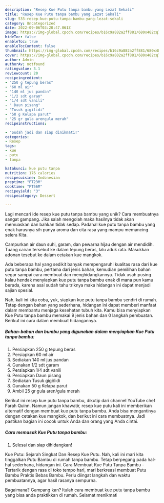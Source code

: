 ```yaml
---
description: "Resep Kue Putu tanpa bambu yang Lezat Sekali"
title: "Resep Kue Putu tanpa bambu yang Lezat Sekali"
slug: 533-resep-kue-putu-tanpa-bambu-yang-lezat-sekali
category: Uncategorized
date: 2022-09-06T03:20:47.061Z
image: https://img-global.cpcdn.com/recipes/b16c9a882a2ff881/680x482cq70/kue-putu-tanpa-bambu-foto-resep-utama.jpg
hideToc: false
enableToc: true
enableTocContent: false
thumbnail: https://img-global.cpcdn.com/recipes/b16c9a882a2ff881/680x482cq70/kue-putu-tanpa-bambu-foto-resep-utama.jpg
cover: https://img-global.cpcdn.com/recipes/b16c9a882a2ff881/680x482cq70/kue-putu-tanpa-bambu-foto-resep-utama.jpg
author: Admin
authorAv: notfound
ratingvalue: 3.1
reviewcount: 20
recipeingredient:
- "250 g tepung beras"
- "60 ml air"
- "140 ml jus pandan"
- "1/2 sdt garam"
- "1/4 sdt vanili"
- " Daun pisang"
- "Tusuk gigilidi"
- "50 g Kelapa parut"
- "25 gr gula arengula merah"
recipeinstructions:

- "Sudah jadi dan siap dinikmati!"
categories:
- Resep
tags:
- kue
- putu
- tanpa

katakunci: kue putu tanpa 
nutrition: 176 calories
recipecuisine: Indonesian
preptime: "PT23M"
cooktime: "PT56M"
recipeyield: "3"
recipecategory: Dessert

---
```





Lagi mencari ide resep kue putu tanpa bambu yang unik? Cara membuatnya sangat gampang. Jika salah mengolah maka hasilnya tidak akan memuaskan dan bahkan tidak sedap. Padahal kue putu tanpa bambu yang enak harusnya sih punya aroma dan cita rasa yang mampu memancing selera Kita.





Campurkan air daun suhi, garam, dan pewarna hijau dengan air mendidih. Tuang cairan tersebut ke dalam tepung beras, lalu aduk rata. Masukkan adonan tesebut ke dalam cetakan kue mangkok.

Ada beberapa hal yang sedikit banyak mempengaruhi kualitas rasa dari kue putu tanpa bambu, pertama dari jenis bahan, kemudian pemilihan bahan segar sampai cara membuat dan menghidangkannya. Tidak usah pusing kalau hendak menyiapkan kue putu tanpa bambu enak di mana pun kamu berada, karena asal sudah tahu triknya maka hidangan ini dapat menjadi sajian spesial.






Nah, kali ini kita coba, yuk, siapkan kue putu tanpa bambu sendiri di rumah. Tetap dengan bahan yang sederhana, hidangan ini dapat memberi manfaat dalam membantu menjaga kesehatan tubuh kita. Kamu bisa menyiapkan Kue Putu tanpa bambu memakai 9 jenis bahan dan 0 langkah pembuatan. Berikut ini cara dalam membuat hidangannya.

<!--inarticleads1-->

##### Bahan-bahan dan bumbu yang digunakan dalam menyiapkan Kue Putu tanpa bambu:

1. Persiapkan 250 g tepung beras
1. Persiapkan 60 ml air
1. Sediakan 140 ml jus pandan
1. Gunakan 1/2 sdt garam
1. Persiapkan 1/4 sdt vanili
1. Persiapkan  Daun pisang
1. Sediakan Tusuk gigi/lidi
1. Gunakan 50 g Kelapa parut
1. Ambil 25 gr gula aren/gula merah


Berikut ini resep kue putu tanpa bambu, dikutip dari channel YouTube chef Farah Quinn. Namun jangan khawatir, resep kue putu kali ini memberikan alternatif dengan membuat kue putu tanpa bambu. Anda bisa mengantinya dengan cetakan kue mangkok, dan berikut ini cara membuatnya. Jadi pastikan bagian ini cocok untuk Anda dan orang yang Anda cintai. 

<!--inarticleads2-->

##### Cara memasak Kue Putu tanpa bambu:


1. Selesai dan siap dihidangkan!

Kue Putu: Sejarah Singkat Dan Resep Kue Putu. Nah, kali ini mari kita tinggalkan Putu Bambu di rumah tanpa bambu. Tetap berpegang pada hal-hal sederhana, hidangan ini. Cara Membuat Kue Putu Tanpa Bambu - Tertarik dengan rasa di toko tempo hari, mari berkreasi membuat Putu Bambu Praktis Bebas Bambu. Perlu diingat langkah dan waktu pembuatannya, agar hasil rasanya sempurna. 

Bagaimana? Gampang kan? Itulah cara membuat kue putu tanpa bambu yang bisa anda praktikkan di rumah. Selamat menikmati
